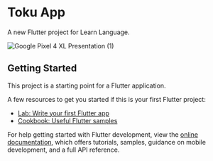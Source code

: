 
# Toku App

A new Flutter project for Learn Language.

![Google Pixel 4 XL Presentation (1)](https://user-images.githubusercontent.com/41634372/197968725-c8a32b9c-46a0-46d8-a9dc-a3a1e713cecc.png)
## Getting Started

This project is a starting point for a Flutter application.

A few resources to get you started if this is your first Flutter project:

- [Lab: Write your first Flutter app](https://docs.flutter.dev/get-started/codelab)
- [Cookbook: Useful Flutter samples](https://docs.flutter.dev/cookbook)

For help getting started with Flutter development, view the
[online documentation](https://docs.flutter.dev/), which offers tutorials,
samples, guidance on mobile development, and a full API reference.
